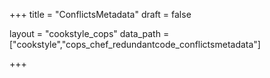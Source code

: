 +++
title = "ConflictsMetadata"
draft = false

layout = "cookstyle_cops"
data_path = ["cookstyle","cops_chef_redundantcode_conflictsmetadata"]

+++

<!-- The content of this page is automatically generated from the
cops_chef_redundantcode_conflictsmetadata.yml file in github.com/chef/cookstyle/blob/master/docs-chef-io/data/cookstyle/. -->
